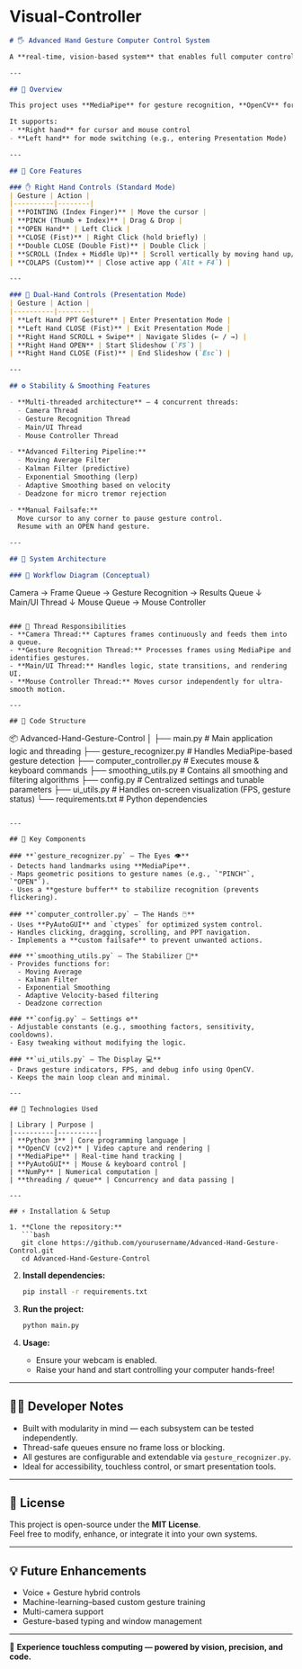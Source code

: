 # Visual-Controller
```markdown
# 🖐️ Advanced Hand Gesture Computer Control System

A **real-time, vision-based system** that enables full computer control using hand gestures. This project transforms your webcam into a powerful input device — allowing you to move the cursor, click, drag, scroll, and even control PowerPoint presentations **without touching your mouse or keyboard**.

---

## 🚀 Overview

This project uses **MediaPipe** for gesture recognition, **OpenCV** for video processing, and **PyAutoGUI** for system interaction — all orchestrated through a **multi-threaded architecture** to ensure maximum performance, responsiveness, and stability.

It supports:
- **Right hand** for cursor and mouse control  
- **Left hand** for mode switching (e.g., entering Presentation Mode)

---

## 🧠 Core Features

### ✋ Right Hand Controls (Standard Mode)
| Gesture | Action |
|----------|--------|
| **POINTING (Index Finger)** | Move the cursor |
| **PINCH (Thumb + Index)** | Drag & Drop |
| **OPEN Hand** | Left Click |
| **CLOSE (Fist)** | Right Click (hold briefly) |
| **Double CLOSE (Double Fist)** | Double Click |
| **SCROLL (Index + Middle Up)** | Scroll vertically by moving hand up/down |
| **COLAPS (Custom)** | Close active app (`Alt + F4`) |

---

### 🤝 Dual-Hand Controls (Presentation Mode)
| Gesture | Action |
|----------|--------|
| **Left Hand PPT Gesture** | Enter Presentation Mode |
| **Left Hand CLOSE (Fist)** | Exit Presentation Mode |
| **Right Hand SCROLL + Swipe** | Navigate Slides (← / →) |
| **Right Hand OPEN** | Start Slideshow (`F5`) |
| **Right Hand CLOSE (Fist)** | End Slideshow (`Esc`) |

---

## ⚙️ Stability & Smoothing Features

- **Multi-threaded architecture** — 4 concurrent threads:
  - Camera Thread  
  - Gesture Recognition Thread  
  - Main/UI Thread  
  - Mouse Controller Thread  

- **Advanced Filtering Pipeline:**
  - Moving Average Filter  
  - Kalman Filter (predictive)  
  - Exponential Smoothing (lerp)  
  - Adaptive Smoothing based on velocity  
  - Deadzone for micro tremor rejection  

- **Manual Failsafe:**  
  Move cursor to any corner to pause gesture control.  
  Resume with an OPEN hand gesture.

---

## 🧩 System Architecture

### 🔄 Workflow Diagram (Conceptual)
```
Camera → Frame Queue → Gesture Recognition → Results Queue
↓
Main/UI Thread
↓
Mouse Queue → Mouse Controller
```

### 🧵 Thread Responsibilities
- **Camera Thread:** Captures frames continuously and feeds them into a queue.  
- **Gesture Recognition Thread:** Processes frames using MediaPipe and identifies gestures.  
- **Main/UI Thread:** Handles logic, state transitions, and rendering UI.  
- **Mouse Controller Thread:** Moves cursor independently for ultra-smooth motion.

---

## 📁 Code Structure

```
📦 Advanced-Hand-Gesture-Control
│
├── main.py                  # Main application logic and threading
├── gesture_recognizer.py    # Handles MediaPipe-based gesture detection
├── computer_controller.py   # Executes mouse & keyboard commands
├── smoothing_utils.py       # Contains all smoothing and filtering algorithms
├── config.py                # Centralized settings and tunable parameters
├── ui_utils.py              # Handles on-screen visualization (FPS, gesture status)
└── requirements.txt         # Python dependencies
```

---

## 🧮 Key Components

### **`gesture_recognizer.py` – The Eyes 👁️**
- Detects hand landmarks using **MediaPipe**.  
- Maps geometric positions to gesture names (e.g., `"PINCH"`, `"OPEN"`).  
- Uses a **gesture buffer** to stabilize recognition (prevents flickering).  

### **`computer_controller.py` – The Hands 🖱️**
- Uses **PyAutoGUI** and `ctypes` for optimized system control.  
- Handles clicking, dragging, scrolling, and PPT navigation.  
- Implements a **custom failsafe** to prevent unwanted actions.  

### **`smoothing_utils.py` – The Stabilizer 🎯**
- Provides functions for:
  - Moving Average  
  - Kalman Filter  
  - Exponential Smoothing  
  - Adaptive Velocity-based filtering  
  - Deadzone correction  

### **`config.py` – Settings ⚙️**
- Adjustable constants (e.g., smoothing factors, sensitivity, cooldowns).  
- Easy tweaking without modifying the logic.  

### **`ui_utils.py` – The Display 💻**
- Draws gesture indicators, FPS, and debug info using OpenCV.  
- Keeps the main loop clean and minimal.  

---

## 🧰 Technologies Used

| Library | Purpose |
|----------|----------|
| **Python 3** | Core programming language |
| **OpenCV (cv2)** | Video capture and rendering |
| **MediaPipe** | Real-time hand tracking |
| **PyAutoGUI** | Mouse & keyboard control |
| **NumPy** | Numerical computation |
| **threading / queue** | Concurrency and data passing |

---

## ⚡ Installation & Setup

1. **Clone the repository:**
   ```bash
   git clone https://github.com/yourusername/Advanced-Hand-Gesture-Control.git
   cd Advanced-Hand-Gesture-Control
   ```

2. **Install dependencies:**
   ```bash
   pip install -r requirements.txt
   ```

3. **Run the project:**
   ```bash
   python main.py
   ```

4. **Usage:**
   - Ensure your webcam is enabled.  
   - Raise your hand and start controlling your computer hands-free!  

---

## 🧑‍💻 Developer Notes

- Built with modularity in mind — each subsystem can be tested independently.  
- Thread-safe queues ensure no frame loss or blocking.  
- All gestures are configurable and extendable via `gesture_recognizer.py`.  
- Ideal for accessibility, touchless control, or smart presentation tools.  

---

## 🧾 License

This project is open-source under the **MIT License**.  
Feel free to modify, enhance, or integrate it into your own systems.

---

## 💡 Future Enhancements

- Voice + Gesture hybrid controls  
- Machine-learning–based custom gesture training  
- Multi-camera support  
- Gesture-based typing and window management  

---

🎥 **Experience touchless computing — powered by vision, precision, and code.**
```
